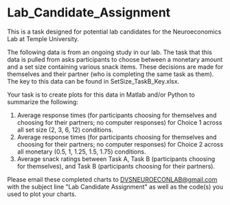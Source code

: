 # Lab_Candidate_Assignment
This is a task designed for potential lab candidates for the Neuroeconomics Lab at Temple University.

The following data is from an ongoing study in our lab. The task that this data is pulled from asks participants to choose between a monetary amount and a set size containing various snack items. These decisions are made for themselves and their partner (who is completing the same task as them). The key to this data can be found in SetSize_TaskB_Key.xlsx.

Your task is to create plots for this data in Matlab and/or Python to summarize the following:
1. Average response times (for participants choosing for themselves and choosing for their partners; no computer responses) for Choice 1 across all set size (2, 3, 6, 12) conditions.
2. Average response times (for participants choosing for themselves and choosing for their partners; no computer responses) for Choice 2 across all monetary (0.5, 1, 1.25, 1.5, 1.75) conditions.
3. Average snack ratings between Task A, Task B (participants choosing for themselves), and Task B (participants choosing for their partners).

Please email these completed charts to DVSNEUROECONLAB@gmail.com with the subject line "Lab Candidate Assignment" as well as the code(s) you used to plot your charts.
